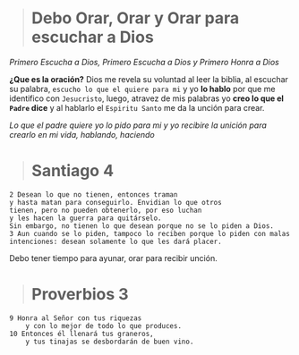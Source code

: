 > # Debo Orar, Orar y Orar para escuchar a Dios
_Primero Escucha a Dios, Primero Escucha a Dios y Primero Honra a Dios_

__¿Que es la oración?__ Dios me revela su voluntad al leer la biblia, al escuchar su palabra, `escucho lo que el quiere para mi` y yo __lo hablo__ por que me identifico con `Jesucristo`, luego, atravez de mis palabras yo __creo lo que el `Padre` dice__ y al hablarlo el `Espiritu Santo` me da la unción para crear.

_Lo que el padre quiere yo lo pido para mi y yo recibire la unición para crearlo en mi vida, hablando, haciendo_

> # Santiago 4 

    2 Desean lo que no tienen, entonces traman 
    y hasta matan para conseguirlo. Envidian lo que otros 
    tienen, pero no pueden obtenerlo, por eso luchan 
    y les hacen la guerra para quitárselo. 
    Sin embargo, no tienen lo que desean porque no se lo piden a Dios. 
    3 Aun cuando se lo piden, tampoco lo reciben porque lo piden con malas intenciones: desean solamente lo que les dará placer.

Debo tener tiempo para ayunar, orar para recibir unción.

> # Proverbios 3
    
    9 Honra al Señor con tus riquezas
        y con lo mejor de todo lo que produces.
    10 Entonces él llenará tus graneros,
        y tus tinajas se desbordarán de buen vino.